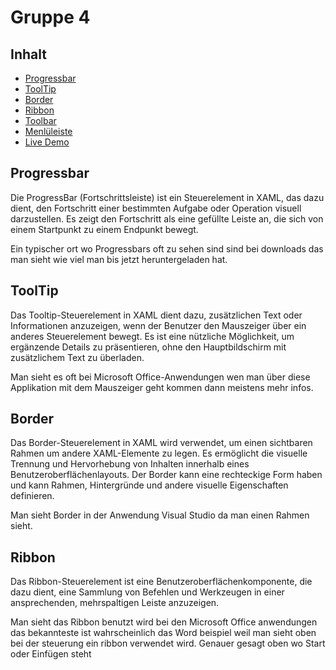 # Gruppe 4


## Inhalt
- [Progressbar](#Progressbar)
- [ToolTip](#ToolTip)
- [Border](#Border)
- [Ribbon](#Ribbon)
- [Toolbar](#Toolbar)
- [Menlüleiste](#Menlüleiste)
- [Live Demo](#live-demo)


## Progressbar
Die ProgressBar (Fortschrittsleiste) ist ein Steuerelement in XAML, das dazu dient, den Fortschritt 
einer bestimmten Aufgabe oder Operation visuell darzustellen. Es zeigt den Fortschritt als eine
gefüllte Leiste an, die sich von einem Startpunkt zu einem Endpunkt bewegt.

Ein typischer ort wo Progressbars oft zu sehen sind sind bei downloads das man sieht wie viel man bis jetzt heruntergeladen hat.

## ToolTip
Das Tooltip-Steuerelement in XAML dient dazu, zusätzlichen Text oder Informationen anzuzeigen, wenn 
der Benutzer den Mauszeiger über ein anderes Steuerelement bewegt. Es ist eine nützliche Möglichkeit,
um ergänzende Details zu präsentieren, ohne den Hauptbildschirm mit zusätzlichem Text zu überladen.

Man sieht es oft bei Microsoft Office-Anwendungen wen man über diese Applikation mit dem Mauszeiger geht kommen dann meistens mehr infos.

## Border
Das Border-Steuerelement in XAML wird verwendet, um einen sichtbaren Rahmen um andere XAML-Elemente 
zu legen. Es ermöglicht die visuelle Trennung und Hervorhebung von Inhalten innerhalb eines 
Benutzeroberflächenlayouts. Der Border kann eine rechteckige Form haben und kann Rahmen, Hintergründe 
und andere visuelle Eigenschaften definieren.

Man sieht Border in der Anwendung Visual Studio da man einen Rahmen sieht.

## Ribbon
Das Ribbon-Steuerelement ist eine Benutzeroberflächenkomponente, die dazu dient, eine Sammlung von Befehlen und Werkzeugen in einer ansprechenden, mehrspaltigen Leiste anzuzeigen.

Man sieht das Ribbon benutzt wird bei den Microsoft Office anwendungen das bekannteste ist wahrscheinlich das Word beispiel weil man sieht oben bei der steuerung ein ribbon verwendet wird. Genauer gesagt oben wo Start oder Einfügen steht
